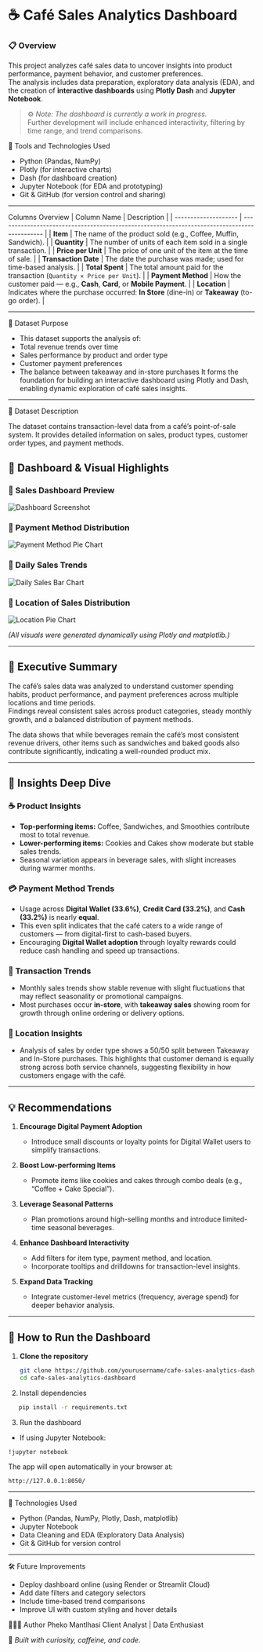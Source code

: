 # ☕ Café Sales Analytics Dashboard

### 📋 Overview
This project analyzes café sales data to uncover insights into product performance, payment behavior, and customer preferences.  
The analysis includes data preparation, exploratory data analysis (EDA), and the creation of **interactive dashboards** using **Plotly Dash** and **Jupyter Notebook**.  

> ⚙️ *Note: The dashboard is currently a work in progress.*  
> Further development will include enhanced interactivity, filtering by time range, and trend comparisons.



🧰 Tools and Technologies Used
- Python (Pandas, NumPy)
- Plotly (for interactive charts)
- Dash (for dashboard creation)
- Jupyter Notebook (for EDA and prototyping)
- Git & GitHub (for version control and sharing)
---
Columns Overview
| Column Name          | Description                                                                                  |
| -------------------- | -------------------------------------------------------------------------------------------- |
| **Item**             | The name of the product sold (e.g., Coffee, Muffin, Sandwich).                               |
| **Quantity**         | The number of units of each item sold in a single transaction.                               |
| **Price per Unit**   | The price of one unit of the item at the time of sale.                                       |
| **Transaction Date** | The date the purchase was made; used for time-based analysis.                                |
| **Total Spent**      | The total amount paid for the transaction (`Quantity × Price per Unit`).                     |
| **Payment Method**   | How the customer paid — e.g., **Cash**, **Card**, or **Mobile Payment**.                     |
| **Location**         | Indicates where the purchase occurred: **In Store** (dine-in) or **Takeaway** (to-go order). |

---

🧩 Dataset Purpose
- This dataset supports the analysis of:
- Total revenue trends over time
- Sales performance by product and order type
- Customer payment preferences
- The balance between takeaway and in-store purchases
It forms the foundation for building an interactive dashboard using Plotly and Dash, enabling dynamic exploration of café sales insights.

---
🧾 Dataset Description

The dataset contains transaction-level data from a café’s point-of-sale system.
It provides detailed information on sales, product types, customer order types, and payment methods.

## 📸 Dashboard & Visual Highlights

### 🔹 Sales Dashboard Preview
![Dashboard Screenshot](https://github.com/pheko49/cafe-sales-analytics-dashboard/blob/main/Images/Screenshot%202025-10-24%20at%2001.17.05.png)

### 🔹 Payment Method Distribution
![Payment Method Pie Chart](https://github.com/pheko49/cafe-sales-analytics-dashboard/blob/6640fd993cd29d41045ff73656667268015a0f30/Images/newplot-7.png)

### 🔹 Daily Sales Trends
![Daily Sales Bar Chart](https://github.com/pheko49/cafe-sales-analytics-dashboard/blob/main/Images/Screenshot%202025-10-24%20at%2001.22.27.png)

### 🔹 Location of Sales Distribution
![Location Pie Chart](https://github.com/pheko49/cafe-sales-analytics-dashboard/blob/8f85c4bb79bcce59128022445ed39344e30cfd1c/Images/newplot-6.png)

*(All visuals were generated dynamically using Plotly and matplotlib.)*

---

## 🧠 Executive Summary

The café’s sales data was analyzed to understand customer spending habits, product performance, and payment preferences across multiple locations and time periods.  
Findings reveal consistent sales across product categories, steady monthly growth, and a balanced distribution of payment methods.  

The data shows that while beverages remain the café’s most consistent revenue drivers, other items such as sandwiches and baked goods also contribute significantly, indicating a well-rounded product mix.

---

## 🔎 Insights Deep Dive

### ☕ Product Insights
- **Top-performing items:** Coffee, Sandwiches, and Smoothies contribute most to total revenue.  
- **Lower-performing items:** Cookies and Cakes show moderate but stable sales trends.  
- Seasonal variation appears in beverage sales, with slight increases during warmer months.

### 💳 Payment Method Trends
- Usage across **Digital Wallet (33.6%)**, **Credit Card (33.2%)**, and **Cash (33.2%)** is nearly **equal**.  
- This even split indicates that the café caters to a wide range of customers — from digital-first to cash-based buyers.  
- Encouraging **Digital Wallet adoption** through loyalty rewards could reduce cash handling and speed up transactions.

### 📅 Transaction Trends
- Monthly sales trends show stable revenue with slight fluctuations that may reflect seasonality or promotional campaigns.  
- Most purchases occur **in-store**, with **takeaway sales** showing room for growth through online ordering or delivery options.

### 📍 Location Insights
- Analysis of sales by order type shows a 50/50 split between Takeaway and In-Store purchases. This highlights that customer demand is equally strong across both service channels, suggesting flexibility in how customers engage with the café.

---

## 💡 Recommendations

1. **Encourage Digital Payment Adoption**  
   - Introduce small discounts or loyalty points for Digital Wallet users to simplify transactions.  

2. **Boost Low-performing Items**  
   - Promote items like cookies and cakes through combo deals (e.g., “Coffee + Cake Special”).  

3. **Leverage Seasonal Patterns**  
   - Plan promotions around high-selling months and introduce limited-time seasonal beverages.  

4. **Enhance Dashboard Interactivity**  
   - Add filters for item type, payment method, and location.  
   - Incorporate tooltips and drilldowns for transaction-level insights.  

5. **Expand Data Tracking**  
   - Integrate customer-level metrics (frequency, average spend) for deeper behavior analysis.

---

## 🚀 How to Run the Dashboard

1. **Clone the repository**
   ```bash
   git clone https://github.com/yourusername/cafe-sales-analytics-dashboard.git
   cd cafe-sales-analytics-dashboard
2. Install dependencies
```bash
   pip install -r requirements.txt
```
3. Run the dashboard
- If using Jupyter Notebook:
```
!jupyter notebook
```

The app will open automatically in your browser at:
```
http://127.0.0.1:8050/
```
---

🧩 Technologies Used
- Python (Pandas, NumPy, Plotly, Dash, matplotlib)
- Jupyter Notebook
- Data Cleaning and EDA (Exploratory Data Analysis)
- Git & GitHub for version control
  
---

🛠️ Future Improvements
- Deploy dashboard online (using Render or Streamlit Cloud)
- Add date filters and category selectors
- Include time-based trend comparisons
- Improve UI with custom styling and hover details


👩🏽‍💻 Author
Pheko Mantlhasi
Client Analyst | Data Enthusiast


  📌 *Built with curiosity, caffeine, and code.*

